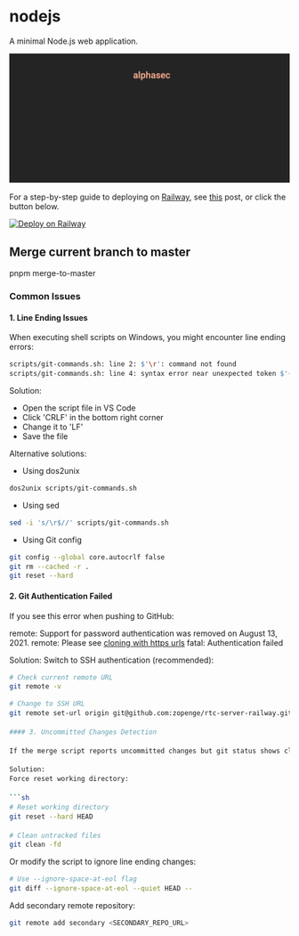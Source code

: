 # nodejs

A minimal Node.js web application.

![static-site](public/images/static-site.png)

For a step-by-step guide to deploying on [Railway](https://railway.app/?referralCode=alphasec), see [this](https://alphasec.io/how-to-deploy-a-nodejs-app-on-railway/) post, or click the button below.

[![Deploy on Railway](https://railway.app/button.svg)](https://railway.app/new/template/Abo1zu?referralCode=alphasec)

## Merge current branch to master

pnpm merge-to-master

### Common Issues

#### 1. Line Ending Issues

When executing shell scripts on Windows, you might encounter line ending errors:

```sh
scripts/git-commands.sh: line 2: $'\r': command not found
scripts/git-commands.sh: line 4: syntax error near unexpected token $'{\r''
```

Solution:

- Open the script file in VS Code
- Click 'CRLF' in the bottom right corner
- Change it to 'LF'
- Save the file

Alternative solutions:

- Using dos2unix

```sh
dos2unix scripts/git-commands.sh
```

- Using sed

```sh
sed -i 's/\r$//' scripts/git-commands.sh
```

- Using Git config

```sh
git config --global core.autocrlf false
git rm --cached -r .
git reset --hard
```

#### 2. Git Authentication Failed

If you see this error when pushing to GitHub:

remote: Support for password authentication was removed on August 13, 2021.
remote: Please see [cloning with https urls](https://docs.github.com/get-started/getting-started-with-git/about-remote-repositories#cloning-with-https-urls)
fatal: Authentication failed

Solution:
Switch to SSH authentication (recommended):

```sh
# Check current remote URL
git remote -v
```

```sh
# Change to SSH URL
git remote set-url origin git@github.com:zopenge/rtc-server-railway.git

#### 3. Uncommitted Changes Detection

If the merge script reports uncommitted changes but git status shows clean:

Solution:
Force reset working directory:

```sh
# Reset working directory
git reset --hard HEAD

# Clean untracked files
git clean -fd
```

Or modify the script to ignore line ending changes:

```sh
# Use --ignore-space-at-eol flag
git diff --ignore-space-at-eol --quiet HEAD --
```

Add secondary remote repository:

```sh
git remote add secondary <SECONDARY_REPO_URL>
```
